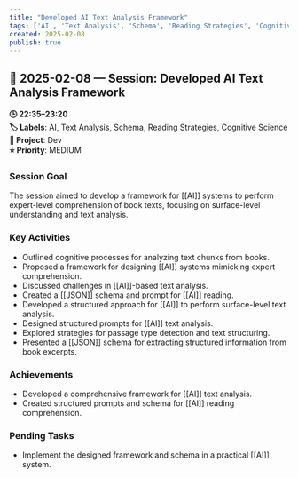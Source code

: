 ```yaml
---
title: "Developed AI Text Analysis Framework"
tags: ['AI', 'Text Analysis', 'Schema', 'Reading Strategies', 'Cognitive Science']
created: 2025-02-08
publish: true
---
```


## 📅 2025-02-08 — Session: Developed AI Text Analysis Framework

**🕒 22:35–23:20**  
**🏷️ Labels**: AI, Text Analysis, Schema, Reading Strategies, Cognitive Science  
**📂 Project**: Dev  
**⭐ Priority**: MEDIUM  


### Session Goal
The session aimed to develop a framework for [[AI]] systems to perform expert-level comprehension of book texts, focusing on surface-level understanding and text analysis.

### Key Activities
- Outlined cognitive processes for analyzing text chunks from books.
- Proposed a framework for designing [[AI]] systems mimicking expert comprehension.
- Discussed challenges in [[AI]]-based text analysis.
- Created a [[JSON]] schema and prompt for [[AI]] reading.
- Developed a structured approach for [[AI]] to perform surface-level text analysis.
- Designed structured prompts for [[AI]] text analysis.
- Explored strategies for passage type detection and text structuring.
- Presented a [[JSON]] schema for extracting structured information from book excerpts.

### Achievements
- Developed a comprehensive framework for [[AI]] text analysis.
- Created structured prompts and schema for [[AI]] reading comprehension.

### Pending Tasks
- Implement the designed framework and schema in a practical [[AI]] system.
